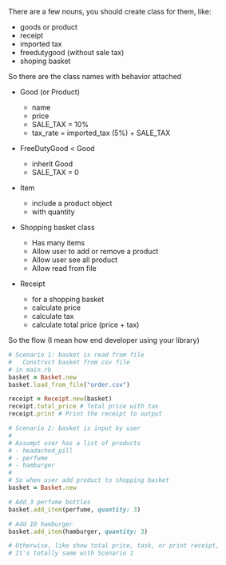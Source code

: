 There are a few nouns, you should create class for them, like:

- goods or product
- receipt
- imported tax
- freedutygood (without sale tax)
- shoping basket

So there are the class names with behavior attached

- Good (or Product)
  + name
  + price
  + SALE_TAX = 10%
  + tax_rate = imported_tax (5%) + SALE_TAX

- FreeDutyGood < Good
  + inherit Good
  + SALE_TAX = 0

- Item
  + include a product object
  + with quantity

- Shopping basket class
  + Has many items
  + Allow user to add or remove a product
  + Allow user see all product
  + Allow read from file

- Receipt
  + for a shopping basket
  + calculate price
  + calculate tax
  + calculate total price (price + tax)

So the flow (I mean how end developer using your library)

```ruby
# Scenario 1: basket is read from file
#   Construct basket from csv file
# in main.rb
basket = Basket.new
basket.load_from_file("order.csv")

receipt = Receipt.new(basket)
receipt.total_price # Total price with tax
receipt.print # Print the receipt to output

# Scenario 2: basket is input by user
#
# Assumpt user has a list of products
# - headached_pill
# - perfume
# - hamburger
#
# So when user add product to shopping basket
basket = Basket.new

# Add 3 perfume bottles
basket.add_item(perfume, quantity: 3)

# Add 10 hamburger
basket.add_item(hamburger, quantity: 3)

# Otherwise, like show total price, task, or print receipt,
# It's totally same with Scenario 1
```
